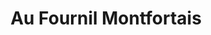 ---
title: "Au Fournil Montfortais"
url: /montfort-sur-meu/au-fournil-montfortais/
shop: boulangerie
---
